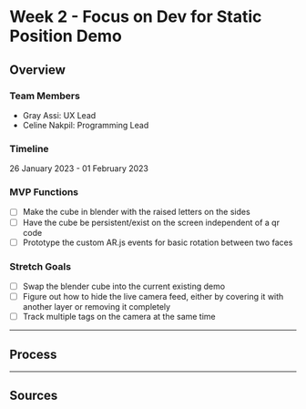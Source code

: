 # Week 2 - Focus on Dev for Static Position Demo

## Overview

### Team Members

- Gray Assi: UX Lead
- Celine Nakpil: Programming Lead

### Timeline

26 January 2023 - 01 February 2023

### MVP Functions

- [ ] Make the cube in blender with the raised letters on the sides
- [ ] Have the cube be persistent/exist on the screen independent of a qr code
- [ ] Prototype the custom AR.js events for basic rotation between two faces

### Stretch Goals

- [ ] Swap the blender cube into the current existing demo
- [ ] Figure out how to hide the live camera feed, either by covering it with another layer or removing it completely
- [ ] Track multiple tags on the camera at the same time

---

## Process

---

## Sources
